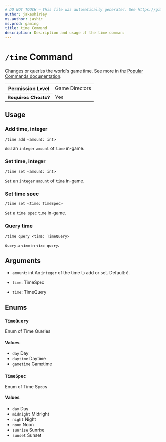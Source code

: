 ```yaml
---
# DO NOT TOUCH — This file was automatically generated. See https://github.com/mojang/minecraftapidocsgenerator to modify descriptions, examples, etc.
author: jakeshirley
ms.author: jashir
ms.prod: gaming
title: time Command
description: Description and usage of the time command
---
```

# `/time` Command
Changes or queries the world's game time. See more in the [Popular Commands documentation](https://learn.microsoft.com/minecraft/creator/documents/commandspopularcommands#time).

<table>
  <tr>
    <th>Permission Level</th>
    <td>Game Directors</td>
  </tr>
  <tr>
    <th>Requires Cheats?</th>
    <td>Yes</td>
  </tr>
</table>

## Usage
### Add time, integer
`/time add <amount: int>`

`Add` an `integer` `amount` of `time` in-game.

### Set time, integer
`/time set <amount: int>`

`Set` an `integer` `amount` of `time` in-game.

### Set time spec
`/time set <time: TimeSpec>`

`Set` a `time spec` `time` in-game.

### Query time
`/time query <time: TimeQuery>`

`Query` a `time` in `time query`.

## Arguments
- `amount`: int
An `integer` of the time to add or set.
Default: `0`.
- `time`: TimeSpec

- `time`: TimeQuery


## Enums
### `TimeQuery`
Enum of Time Queries

#### Values
- `day`
Day
- `daytime`
Daytime
- `gametime`
Gametime

### `TimeSpec`
Enum of Time Specs

#### Values
- `day`
Day
- `midnight`
Midnight
- `night`
Night
- `noon`
Noon
- `sunrise`
Sunrise
- `sunset`
Sunset
